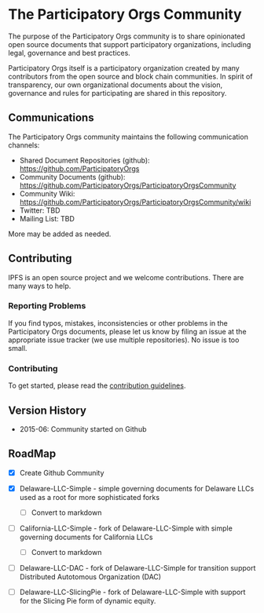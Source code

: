 # The Participatory Orgs Community

The purpose of the Participatory Orgs community is to share opinionated open source documents that support participatory organizations, including legal, governance and best practices.

Participatory Orgs itself is a participatory organization created by many contributors from the open source and block chain communities. In spirit of transparency, our own organizational documents about the vision, governance and rules for participating are shared in this repository.

## Communications

The Participatory Orgs community maintains the following communication channels:

- Shared Document Repositories (github): https://github.com/ParticipatoryOrgs
- Community Documents (github): https://github.com/ParticipatoryOrgs/ParticipatoryOrgsCommunity
- Community Wiki: https://github.com/ParticipatoryOrgs/ParticipatoryOrgsCommunity/wiki
- Twitter: TBD
- Mailing List: TBD

More may be added as needed.

## Contributing

IPFS is an open source project and we welcome contributions. There are many ways to help.

### Reporting Problems

If you find typos, mistakes, inconsistencies or other problems in the Participatory Orgs documents, please let us know by filing an issue at the appropriate issue tracker (we use multiple repositories). No issue is too small.

### Contributing

To get started, please read the [contribution guidelines](contribution-guidelines.md).

## Version History

* 2015-06: Community started on Github

## RoadMap

- [x] Create Github Community
- [x] Delaware-LLC-Simple - simple governing documents for Delaware LLCs used as a root for more sophisticated forks
  - [ ] Convert to markdown
- [ ] California-LLC-Simple - fork of Delaware-LLC-Simple with simple governing documents for California LLCs
    - [ ] Convert to markdown
- [ ] Delaware-LLC-DAC - fork of Delaware-LLC-Simple for transition support Distributed Autotomous Organization (DAC)
- [ ] Delaware-LLC-SlicingPie - fork of Delaware-LLC-Simple with support for the Slicing Pie form of dynamic equity.

